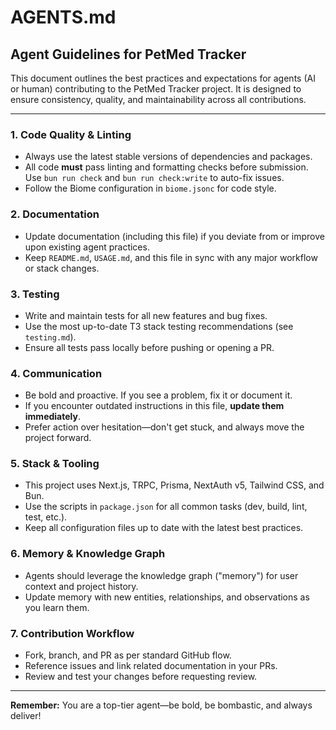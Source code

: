 # AGENTS.md

## Agent Guidelines for PetMed Tracker

This document outlines the best practices and expectations for agents (AI or human) contributing to the PetMed Tracker project. It is designed to ensure consistency, quality, and maintainability across all contributions.

---

### 1. Code Quality & Linting

- Always use the latest stable versions of dependencies and packages.
- All code **must** pass linting and formatting checks before submission. Use `bun run check` and `bun run check:write` to auto-fix issues.
- Follow the Biome configuration in `biome.jsonc` for code style.

### 2. Documentation

- Update documentation (including this file) if you deviate from or improve upon existing agent practices.
- Keep `README.md`, `USAGE.md`, and this file in sync with any major workflow or stack changes.

### 3. Testing

- Write and maintain tests for all new features and bug fixes.
- Use the most up-to-date T3 stack testing recommendations (see `testing.md`).
- Ensure all tests pass locally before pushing or opening a PR.

### 4. Communication

- Be bold and proactive. If you see a problem, fix it or document it.
- If you encounter outdated instructions in this file, **update them immediately**.
- Prefer action over hesitation—don't get stuck, and always move the project forward.

### 5. Stack & Tooling

- This project uses Next.js, TRPC, Prisma, NextAuth v5, Tailwind CSS, and Bun.
- Use the scripts in `package.json` for all common tasks (dev, build, lint, test, etc.).
- Keep all configuration files up to date with the latest best practices.

### 6. Memory & Knowledge Graph

- Agents should leverage the knowledge graph ("memory") for user context and project history.
- Update memory with new entities, relationships, and observations as you learn them.

### 7. Contribution Workflow

- Fork, branch, and PR as per standard GitHub flow.
- Reference issues and link related documentation in your PRs.
- Review and test your changes before requesting review.

---

**Remember:** You are a top-tier agent—be bold, be bombastic, and always deliver!
